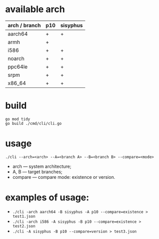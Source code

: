# available arch

|**arch / branch**| p10 | sisyphus |
|-----------------|-----|----------|
| aarch64         | +   | +        |
| armh            | +   |          |
| i586            | +   | +        |
| noarch          | +   | +        |
| ppc64le         | +   | +        |
| srpm            | +   | +        |
| x86_64          | +   | +        |

# build
```
go mod tidy
go build ./cmd/cli/cli.go
```

# usage
```./cli --arch=<arch> --A=<branch A> --B=<branch B> --compare=<mode>```
- arch — system architecture;
- A, B — target branches;
- compare — compare mode: existence or version.

# examples of usage:
- `./cli -arch aarch64 -B sisyphus -A p10 --compare=existence > test1.json`
- `./cli -arch i586 -A sisyphus -B p10 --compare=existence > test2.json`
- `./cli -A sisyphus -B p10 --compare=version > test3.json`
